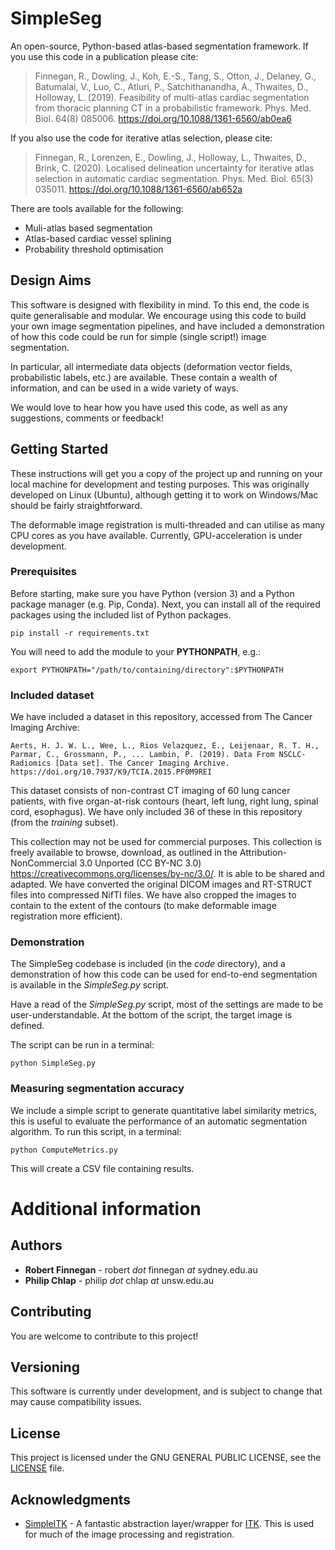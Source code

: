 # SimpleSeg

An open-source, Python-based atlas-based segmentation framework. If you use this code in a publication please cite:


> Finnegan, R., Dowling, J., Koh, E.-S., Tang, S., Otton, J., Delaney, G., Batumalai, V., Luo, C., Atluri, P., Satchithanandha, A., Thwaites, D., Holloway, L. (2019). Feasibility of multi-atlas cardiac segmentation from thoracic planning CT in a probabilistic framework. Phys. Med. Biol. 64(8) 085006. https://doi.org/10.1088/1361-6560/ab0ea6


If you also use the code for iterative atlas selection, please cite:

> Finnegan, R., Lorenzen, E., Dowling, J., Holloway, L., Thwaites, D., Brink, C. (2020). Localised delineation uncertainty for iterative atlas selection in automatic cardiac segmentation. Phys. Med. Biol. 65(3) 035011. https://doi.org/10.1088/1361-6560/ab652a

There are tools available for the following:
- Muli-atlas based segmentation
- Atlas-based cardiac vessel splining
- Probability threshold optimisation

## Design Aims

This software is designed with flexibility in mind. To this end, the code is quite generalisable and modular. We encourage using this code to build your own image segmentation pipelines, and have included a demonstration of how this code could be run for simple (single script!) image segmentation.

In particular, all intermediate data objects (deformation vector fields, probabilistic labels, etc.) are available. These contain a wealth of information, and can be used in a wide variety of ways.

We would love to hear how you have used this code, as well as any suggestions, comments or feedback!

## Getting Started

These instructions will get you a copy of the project up and running on your local machine for development and testing purposes. This was originally developed on Linux (Ubuntu), although getting it to work on Windows/Mac should be fairly straightforward.

The deformable image registration is multi-threaded and can utilise as many CPU cores as you have available. Currently, GPU-acceleration is under development.

### Prerequisites

Before starting, make sure you have Python (version 3) and a Python package manager (e.g. Pip, Conda). Next, you can install all of the required packages using the included list of Python packages.

```
pip install -r requirements.txt
```

You will need to add the module to your **PYTHONPATH**, e.g.:

```
export PYTHONPATH="/path/to/containing/directory":$PYTHONPATH
```

### Included dataset

We have included a dataset in this repository, accessed from The Cancer Imaging Archive:

```
Aerts, H. J. W. L., Wee, L., Rios Velazquez, E., Leijenaar, R. T. H., Parmar, C., Grossmann, P., ... Lambin, P. (2019). Data From NSCLC-Radiomics [Data set]. The Cancer Imaging Archive. https://doi.org/10.7937/K9/TCIA.2015.PF0M9REI
```

This dataset consists of non-contrast CT imaging of 60 lung cancer patients, with five organ-at-risk contours (heart, left lung, right lung, spinal cord, esophagus). We have only included 36 of these in this repository (from the *training* subset).

This collection may not be used for commercial purposes. This collection is freely available to browse, download, as outlined in the Attribution-NonCommercial 3.0 Unported (CC BY-NC 3.0) https://creativecommons.org/licenses/by-nc/3.0/. It is able to be shared and adapted. We have converted the original DICOM images and RT-STRUCT files into compressed NifTI files. We have also cropped the images to contain to the extent of the contours (to make deformable image registration more efficient).


### Demonstration

The SimpleSeg codebase is included (in the *code* directory), and a demonstration of how this code can be used for end-to-end segmentation is available in the *SimpleSeg.py* script.

Have a read of the *SimpleSeg.py* script, most of the settings are made to be user-understandable. At the bottom of the script, the target image is defined.

The script can be run in a terminal:

```
python SimpleSeg.py
```

### Measuring segmentation accuracy

We include a simple script to generate quantitative label similarity metrics, this is useful to evaluate the performance of an automatic segmentation algorithm. To run this script, in a terminal:

```
python ComputeMetrics.py
```

This will create a CSV file containing results.

# Additional information

## Authors

* **Robert Finnegan** - robert *dot* finnegan *at* sydney.edu.au
* **Philip Chlap** - philip *dot* chlap *at* unsw.edu.au

## Contributing

You are welcome to contribute to this project!

## Versioning

This software is currently under development, and is subject to change that may cause compatibility issues.

## License

This project is licensed under the GNU GENERAL PUBLIC LICENSE, see the [LICENSE](LICENSE) file.

## Acknowledgments

* [SimpleITK](http://www.simpleitk.org) - A fantastic abstraction layer/wrapper for [ITK](http://www.itk.org). This is used for much of the image processing and registration.
